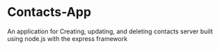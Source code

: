 # Contacts-App
An application for Creating, updating, and deleting contacts 
server built using node.js with the express framework